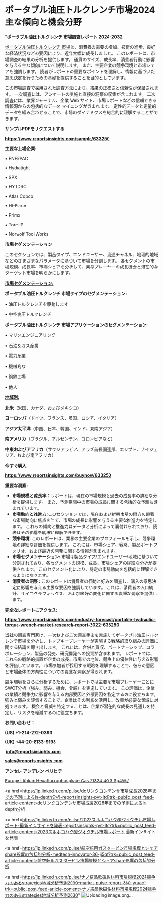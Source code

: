 # ポータブル油圧トルクレンチ市場2024主な傾向と機会分野

"<strong>ポータブル油圧トルクレンチ 市場調査レポート 2024-2032</strong>

<a href=https://www.reportsinsights.com/sample/633250>ポータブル油圧トルクレンチ 市場</a>は、消費者の需要の増加、技術の進歩、良好な経済状況などの要因により、近年大幅に成長しました。 このレポートは、市場調査の結果の分析を提供します。 通貨のサイズ、成長率、消費者行動に影響を与える主な傾向について説明します。 また、主要企業の競争環境と市場シェアも強調します。 読者がレポートの重要なポイントを理解し、情報に基づいた意思決定を行うための基礎を提供することを目的としています。

この市場調査で採用された調査方法により、結果の正確さと信頼性が保証されます。 一次調査には、アンケートの実施と直接の洞察の収集が含まれます。 二次調査には、業界ジャーナル、企業 Web サイト、市場レポートなどの信頼できる情報源からの包括的なデータ マイニングが含まれます。 定性的データと定量的データを組み合わせることで、市場のダイナミクスを総合的に理解することができます。

<strong><b>サンプルPDFをリクエストする</b></strong>

<a href=https://www.reportsinsights.com/sample/633250><strong><u>https://www.reportsinsights.com/sample/633250</u></strong></a>

<strong>主要な上場企業:</strong>

• ENERPAC

• Hydratight

• SPX

• HYTORC

• Atlas Copco

• Hi-Force

• Primo

• TorcUP

• Norwolf Tool Works

<strong>市場セグメンテーション</strong>

このセクションでは、製品タイプ、エンドユーザー、流通チャネル、地理的地域などのさまざまなパラメータに基づいて市場を分割します。 各セグメントの市場規模、成長率、市場シェアを分析して、業界プレーヤーの成長機会と潜在的なターゲット市場を明らかにします。

<strong><u>市場セグメンテーション</u></strong><strong><u>:</u></strong>

<strong>ポータブル油圧トルクレンチ 市場タイプのセグメンテーション:</strong>

• 油圧トルクレンチを駆動します

• 中空油圧トルクレンチ

<strong>ポータブル油圧トルクレンチ 市場アプリケーションのセグメンテーション:</strong>

• マリンエンジニアリング

• 石油＆ガス産業

• 電力産業

• 機械的な

• 鋼鉄工場

• 他人

<strong><u>地域別</u></strong><strong><u>:</u></strong>

<strong>北米</strong>（米国、カナダ、およびメキシコ）

<strong>ヨーロッパ</strong>（ドイツ、フランス、英国、ロシア、イタリア）

<strong>アジア太平洋</strong>（中国、日本、韓国、インド、東南アジア）

<strong>南アメリカ</strong>（ブラジル、アルゼンチン、コロンビアなど）

<strong>中東およびアフリカ</strong>（サウジアラビア、アラブ首長国連邦、エジプト、ナイジェリア、および南アフリカ）

<strong>今すぐ購入</strong>

<a href=https://www.reportsinsights.com/buynow/633250><strong><u>https://www.reportsinsights.com/buynow/633250</u></strong></a>

<strong>重要な洞察:</strong>
<ul>
  <li><strong>市場規模と成長率：</strong>レポートは、現在の市場規模と過去の成長率の詳細な分析を提供します。 また、予測期間中の市場の成長に関する包括的な予測も含まれています。</li>
  <li><strong>市場動向と推進力:</strong>このセクションでは、現在および新興市場の両方の顕著な市場動向に焦点を当て、市場の成長に影響を与える主要な推進力を特定します。 これらの傾向と推進力はデータと分析によって裏付けられており、読者はその影響を明確に理解できます。</li>
  <li><strong>競争環境</strong>: このレポートは、業界の主要企業のプロフィールを示し、競争環境の詳細な評価を提供します。 これには、市場シェア、戦略、製品ポートフォリオ、および最近の開発に関する情報が含まれます。</li>
  <li><strong>市場セグメンテーション: </strong>市場は製品タイプ/エンドユーザー/地域に基づいて分割されており、各セグメントの規模、成長、市場シェアの詳細な分析が提供されます。 このセグメント化により、特定の市場動向を包括的に理解できるようになります。</li>
  <li><strong>消費者の洞察 : </strong>このレポートは消費者の行動と好みを調査し、購入の意思決定に影響を与える主要な要因を強調しています。 これは、消費者の人口統計、サイコグラフィックス、および嗜好の変化に関する貴重な洞察を提供します。</li>
</ul>
<strong>完全なレポートにアクセス:</strong>

<a href=https://www.reportsinsights.com/industry-forecast/portable-hydraulic-torque-wrench-market-research-report-2022-633250><strong><u><b>https://www.reportsinsights.com/industry-forecast/portable-hydraulic-torque-wrench-market-research-report-2022-633250</b></u></strong></a>

当社の調査専門家は、一次および二次調査手法を実施してポータブル油圧トルクレンチ市場を分析し、トップキープレーヤーが実施する戦略的取り組みの評価に関する結論を導き出します。 これには、合併と買収、パートナーシップ、コラボレーション、製品の発売、研究開発への投資が含まれます。 レポートでは、これらの戦略的措置が企業の成長、市場での地位、競争上の優位性に与える影響を評価しています。 市場参加者が採用する戦略を理解することで、彼らの意図と市場全体の方向性についての貴重な洞察が得られます。

競争環境をさらに分析するために、レポートでは主要な市場プレーヤーごとにSWOT分析（強み、弱み、機会、脅威）を実施しています。 この評価は、企業の業績と競争力に影響を与える内部要因と外部要因を特定するのに役立ちます。 強みと弱みを評価することで、企業はその利点を活用し、改善が必要な領域に対処できます。 機会と脅威を特定することは、企業が潜在的な成長の見通しを特定し、リスクを軽減するのに役立ちます。

<strong>お問い合わせ：</strong>

<strong>(US) +1-214-272-0393</strong>

<strong>(UK) +44-20-8133-9198</strong>

<strong> </strong><a href=info@reportsinsights.com><strong><u>info@reportsinsights.com</u></strong></a>

<a href=sales@reportsinsights.com><strong><u>sales@reportsinsights.com</u></strong></a>

<strong>アンセレ アンデレン ベリヒテ</strong>

<a href=https://www.linkedin.com/pulse/europe-lithium-hexafluorophosphate-cas-21324-40-3-sp4wf/>Europe Lithium Hexafluorophosphate Cas 21324 40 3 Sp4Wf/</a>

<a href=https://jp.linkedin.com/pulse/dcリンクコンデンサ市場成長2028年までの予測によるin-depth分析-reportsinsights-pvt-ltd?trk=public_post_feed-article-content>dcリンクコンデンサ市場成長2028年までの予測によるin depth分析</a>

<a href=https://jp.linkedin.com/pulse/2023スルホコハク酸ジオクチル市場レポート-最新インサイトを発表-reportsinsights-pvt-ltd?trk=public_post_feed-article-content>2023スルホコハク酸ジオクチル市場レポート 最新インサイトを発表</a>

<a href=https://jp.linkedin.com/pulse/航空転用ガスタービン市場規模とシェアshare影響の包括的分析-medtech-innovator-36-ji5qf?trk=public_post_feed-article-content>航空転用ガスタービン市場規模とシェアshare影響の包括的分析</a>

<a href=https://jp.linkedin.com/pulse/ナノ結晶軟磁性材料市場規模2024競争力のあるstrategies地域分析予測2030-market-pulse-report-360-ytuac?trk=public_post_feed-article-content>ナノ結晶軟磁性材料市場規模2024競争力のあるstrategies地域分析予測2030</a>"
![Uploading image.png…]()
